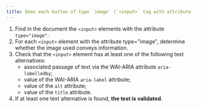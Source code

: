 ```yaml
---
title: Does each button of type `image` (`<input>` tag with attribute `type="image"`) have a [text alternative](#text-alternative-image)?
---
```


1. Find in the document the `<input>` elements with the attribute `type="image"`.
2. For each `<input>` element with the attribute type="image", determine whether the image used conveys information.
3. Check that the `<input>` element has at least one of the following text alternatives:
   - associated passage of text via the WAI-ARIA attribute `aria-labelledby`;
   - value of the WAI-ARIA `aria-label` attribute;
   - value of the `alt` attribute;
   - value of the `title` attribute.
4. If at least one text alternative is found, **the test is validated**.
